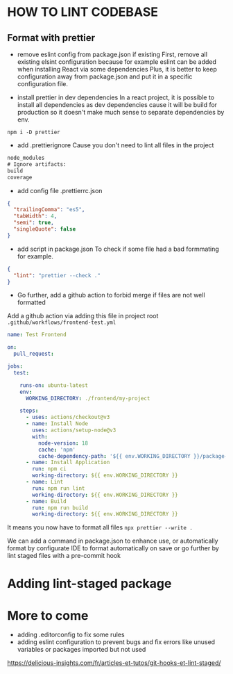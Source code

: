 # HOW TO LINT CODEBASE

## Format with prettier

- remove eslint config from package.json if existing
First, remove all existing elsint configuration because for example eslint can be added when installing React via some dependencies
Plus, it is better to keep configuration away from package.json and put it in a specific configuration file.

- install prettier in dev dependencies
In a react project, it is possible to install all dependencies as dev dependencies cause it will be build for production so it doesn't make much sense to separate dependencies by env.


```shell
npm i -D prettier
```

- add .prettierignore
Cause you don't need to lint all files in the project

```txt
node_modules
# Ignore artifacts:
build
coverage
```

- add config file .prettierrc.json

```json
{
  "trailingComma": "es5",
  "tabWidth": 4,
  "semi": true,
  "singleQuote": false
}
```

- add script in package.json
To check if some file had a bad formmating for example.
```json
{
  "lint": "prettier --check ."
}
```

- Go further, add a github action to forbid merge if files are not well formatted

Add a github action via  adding this file in project root `.github/workflows/frontend-test.yml`

```yml
name: Test Frontend

on:
  pull_request:

jobs:
  test:

    runs-on: ubuntu-latest
    env:
      WORKING_DIRECTORY: ./frontend/my-project

    steps:
      - uses: actions/checkout@v3
      - name: Install Node
        uses: actions/setup-node@v3
        with:
          node-version: 18
          cache: 'npm'
          cache-dependency-path: '${{ env.WORKING_DIRECTORY }}/package-lock.json'
      - name: Install Application
        run: npm ci
        working-directory: ${{ env.WORKING_DIRECTORY }}
      - name: Lint
        run: npm run lint
        working-directory: ${{ env.WORKING_DIRECTORY }}
      - name: Build
        run: npm run build
        working-directory: ${{ env.WORKING_DIRECTORY }}
```

It means you now have to format all files
`npx prettier --write .`

We can add a command in package.json to enhance use, or automatically format by configurate IDE to format automatically on save or go further by lint staged files with a pre-commit hook

# Adding lint-staged package

# More to come

- adding .editorconfig to fix some rules
- adding eslint configuration to prevent bugs and fix errors like unused variables or packages imported but not used


https://delicious-insights.com/fr/articles-et-tutos/git-hooks-et-lint-staged/